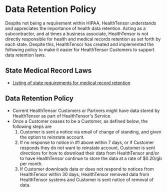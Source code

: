 # Data Retention Policy

Despite not being a requirement within HIPAA, HealthTensor understands and appreciates the importance of health data retention. Acting as a subcontractor, and at times a business associate, HealthTensor is not directly responsible for health and medical records retention as set forth by each state. Despite this, HealthTensor has created and implemented the following policy to make it easier for HealthTensor Customers to support data retention laws.

## State Medical Record Laws

* [Listing of state requirements for medical record retention](http://www.healthit.gov/sites/default/files/appa7-1.pdf)

## Data Retention Policy

* Current HealthTensor Customers or Partners might have data stored by HealthTensor as part of HealthTensor's Service.
* Once a Customer ceases to be a Customer, as defined below, the following steps are 
	1. Customer is sent a notice via email of change of standing, and given the option to reinstate account.
	2. If no response to notice in #1 above within 7 days, or if Customer responds they do not want to reinstate account, Customer is sent directions for how to download their data from HealthTensor and/or to have HealthTensor continue to store the data at a rate of $0.20/gb per month.
	3. If Customer downloads data or does not respond to notices from HealthTensor within 30 days, HealthTensor removed data from HealthTensor systems and Customer is sent notice of removal of data.
